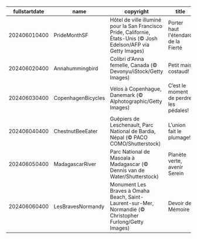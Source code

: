 |fullstartdate|name|copyright|title|image|
|--|--|--|--|--|
202406010400|PrideMonthSF|Hôtel de ville illuminé pour la San Francisco Pride, Californie, États-Unis (© Josh Edelson/AFP via Getty Images)|Porter haut l'étendard de la Fierté|![](/fr-CA/2024/06/202406010400PrideMonthSF.jpg)|
202406020400|Annahummingbird|Colibri d'Anna femelle, Canada (© Devonyu/iStock/Getty Images)|Petit mais costaud!|![](/fr-CA/2024/06/202406020400Annahummingbird.jpg)|
202406030400|CopenhagenBicycles|Vélos à Copenhague, Danemark (© Alphotographic/Getty Images)|C’est le moment de perdre les pédales!|![](/fr-CA/2024/06/202406030400CopenhagenBicycles.jpg)|
202406040400|ChestnutBeeEater|Guêpiers de Leschenault, Parc National de Bardia, Népal (© PACO COMO/Shutterstock)|L’union fait le plumage!|![](/fr-CA/2024/06/202406040400ChestnutBeeEater.jpg)|
202406050400|MadagascarRiver|Parc National de Masoala à Madagascar (© Dennis van de Water/Shutterstock)|Planète verte, avenir Serein|![](/fr-CA/2024/06/202406050400MadagascarRiver.jpg)|
202406060400|LesBravesNormandy|Monument Les Braves à Omaha Beach, Saint-Laurent-sur-Mer, Normandie (© Christopher Furlong/Getty Images)|Devoir de Mémoire|![](/fr-CA/2024/06/202406060400LesBravesNormandy.jpg)|
